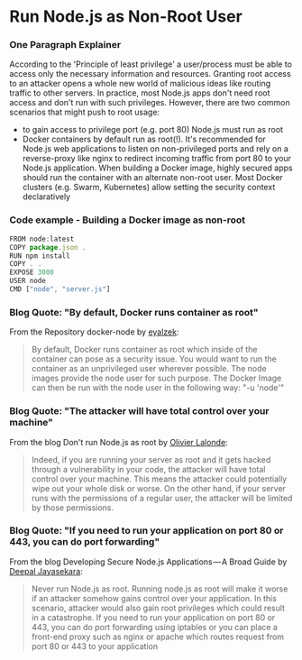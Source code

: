 # Run Node.js as Non-Root User

### One Paragraph Explainer

According to the 'Principle of least privilege' a user/process must be able to access only the necessary information and resources. Granting root access to an attacker opens a whole new world of malicious ideas like routing traffic to other servers. In practice, most Node.js apps don't need root access and don't run with such privileges. However, there are two common scenarios that might push to root usage:

- to gain access to privilege port (e.g. port 80) Node.js must run as root
- Docker containers by default run as root(!). It's recommended for Node.js web applications to listen on non-privileged ports and rely on a reverse-proxy like nginx to redirect incoming traffic from port 80 to your Node.js application. When building a Docker image, highly secured apps should run the container with an alternate non-root user. Most Docker clusters (e.g. Swarm, Kubernetes) allow setting the security context declaratively

### Code example - Building a Docker image as non-root

```javascript
FROM node:latest
COPY package.json .
RUN npm install
COPY . .
EXPOSE 3000
USER node
CMD ["node", "server.js"]
```



### Blog Quote: "By default, Docker runs container as root"

From the Repository docker-node by [eyalzek](https://github.com/nodejs/docker-node/blob/master/docs/BestPractices.md#non-root-user):
> By default, Docker runs container as root which inside of the container can pose as a security issue. You would want to run the container as an unprivileged user wherever possible. The node images provide the node user for such purpose. The Docker Image can then be run with the node user in the following way: "-u 'node'"



### Blog Quote: "The attacker will have total control over your machine"

From the blog Don't run Node.js as root by [Olivier Lalonde](http://syskall.com/dont-run-node-dot-js-as-root/):
> Indeed, if you are running your server as root and it gets hacked through a vulnerability in your code, the attacker will have total control over your machine. This means the attacker could potentially wipe out your whole disk or worse. On the other hand, if your server runs with the permissions of a regular user, the attacker will be limited by those permissions.



### Blog Quote: "If you need to run your application on port 80 or 443, you can do port forwarding"

From the blog Developing Secure Node.js Applications — A Broad Guide by [Deepal Jayasekara](https://jsblog.insiderattack.net/developing-secure-node-js-applications-a-broad-guide-286afdec69ce):
> Never run Node.js as root. Running node.js as root will make it worse if an attacker somehow gains control over your application. In this scenario, attacker would also gain root privileges which could result in a catastrophe. If you need to run your application on port 80 or 443, you can do port forwarding using iptables or you can place a front-end proxy such as nginx or apache which routes request from port 80 or 443 to your application

